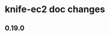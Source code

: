 <!---
This file is reset every time when a new release is done. Contents of this file is for the currently unreleased version.
-->

# knife-ec2 doc changes

## 0.19.0
